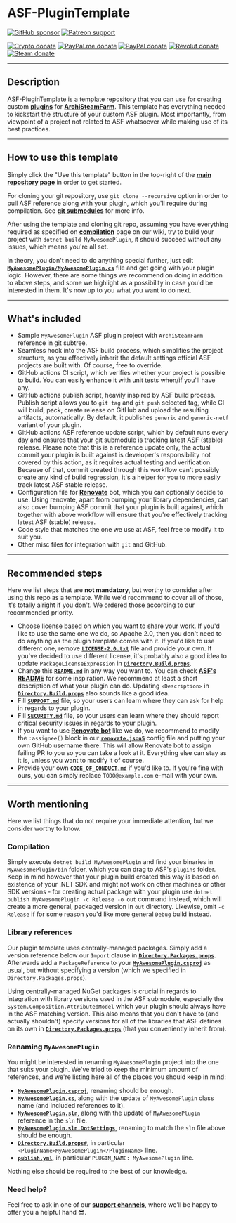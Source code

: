 # ASF-PluginTemplate

[![GitHub sponsor](https://img.shields.io/badge/GitHub-sponsor-ea4aaa.svg?logo=github-sponsors)](https://github.com/sponsors/JustArchi)
[![Patreon support](https://img.shields.io/badge/Patreon-support-f96854.svg?logo=patreon)](https://www.patreon.com/JustArchi)

[![Crypto donate](https://img.shields.io/badge/Crypto-donate-f7931a.svg?logo=bitcoin)](https://commerce.coinbase.com/checkout/0c23b844-c51b-45f4-9135-8db7c6fcf98e)
[![PayPal.me donate](https://img.shields.io/badge/PayPal.me-donate-00457c.svg?logo=paypal)](https://paypal.me/JustArchi)
[![PayPal donate](https://img.shields.io/badge/PayPal-donate-00457c.svg?logo=paypal)](https://www.paypal.com/cgi-bin/webscr?cmd=_s-xclick&hosted_button_id=HD2P2P3WGS5Y4)
[![Revolut donate](https://img.shields.io/badge/Revolut-donate-0075eb.svg?logo=revolut)](https://pay.revolut.com/profile/ukaszyxm)
[![Steam donate](https://img.shields.io/badge/Steam-donate-000000.svg?logo=steam)](https://steamcommunity.com/tradeoffer/new/?partner=46697991&token=0ix2Ruv_)

---

## Description

ASF-PluginTemplate is a template repository that you can use for creating custom **[plugins](https://github.com/JustArchiNET/ArchiSteamFarm/wiki/Plugins)** for **[ArchiSteamFarm](https://github.com/JustArchiNET/ArchiSteamFarm)**. This template has everything needed to kickstart the structure of your custom ASF plugin. Most importantly, from viewpoint of a project not related to ASF whatsoever while making use of its best practices.

---

## How to use this template

Simply click the "Use this template" button in the top-right of the **[main repository page](https://github.com/JustArchiNET/ASF-PluginTemplate)** in order to get started.

For cloning your git repository, use `git clone --recursive` option in order to pull ASF reference along with your plugin, which you'll require during compilation. See **[git submodules](https://git-scm.com/book/en/v2/Git-Tools-Submodules)** for more info.

After using the template and cloning git repo, assuming you have everything required as specified on **[compilation](https://github.com/JustArchiNET/ArchiSteamFarm/wiki/Compilation)** page on our wiki, try to build your project with `dotnet build MyAwesomePlugin`, it should succeed without any issues, which means you're all set.

In theory, you don't need to do anything special further, just edit **[`MyAwesomePlugin/MyAwesomePlugin.cs`](https://github.com/JustArchiNET/ASF-PluginTemplate/blob/main/MyAwesomePlugin/MyAwesomePlugin.cs)** file and get going with your plugin logic. However, there are some things we recommend on doing in addition to above steps, and some we highlight as a possibility in case you'd be interested in them. It's now up to you what you want to do next.

---

## What's included

- Sample `MyAwesomePlugin` ASF plugin project with `ArchiSteamFarm` reference in git subtree.
- Seamless hook into the ASF build process, which simplifies the project structure, as you effectively inherit the default settings official ASF projects are built with. Of course, free to override.
- GitHub actions CI script, which verifies whether your project is possible to build. You can easily enhance it with unit tests when/if you'll have any.
- GitHub actions publish script, heavily inspired by ASF build process. Publish script allows you to `git tag` and `git push` selected tag, while CI will build, pack, create release on GitHub and upload the resulting artifacts, automatically. By default, it publishes `generic` and `generic-netf` variant of your plugin.
- GitHub actions ASF reference update script, which by default runs every day and ensures that your git submodule is tracking latest ASF (stable) release. Please note that this is a reference update only, the actual commit your plugin is built against is developer's responsibility not covered by this action, as it requires actual testing and verification. Because of that, commit created through this workflow can't possibly create any kind of build regression, it's a helper for you to more easily track latest ASF stable release.
- Configuration file for **[Renovate](https://github.com/renovatebot/renovate)** bot, which you can optionally decide to use. Using renovate, apart from bumping your library dependencies, can also cover bumping ASF commit that your plugin is built against, which together with above workflow will ensure that you're effectively tracking latest ASF (stable) release.
- Code style that matches the one we use at ASF, feel free to modify it to suit you.
- Other misc files for integration with `git` and GitHub.

---

## Recommended steps

Here we list steps that are **not mandatory**, but worthy to consider after using this repo as a template. While we'd recommend to cover all of those, it's totally alright if you don't. We ordered those according to our recommended priority.

- Choose license based on which you want to share your work. If you'd like to use the same one we do, so Apache 2.0, then you don't need to do anything as the plugin template comes with it. If you'd like to use different one, remove **[`LICENSE-2.0.txt`](https://github.com/JustArchiNET/ASF-PluginTemplate/blob/main/LICENSE-2.0.txt)** file and provide your own. If you've decided to use different license, it's probably also a good idea to update `PackageLicenseExpression` in **[`Directory.Build.props`](https://github.com/JustArchiNET/ASF-PluginTemplate/blob/main/Directory.Build.props#L16)**.
- Change this **[`README.md`](https://github.com/JustArchiNET/ASF-PluginTemplate/blob/main/README.md)** in any way you want to. You can check **[ASF's README](https://github.com/JustArchiNET/ArchiSteamFarm/blob/main/README.md)** for some inspiration. We recommend at least a short description of what your plugin can do. Updating `<Description>` in **[`Directory.Build.props`](https://github.com/JustArchiNET/ASF-PluginTemplate/blob/main/Directory.Build.props#L14)** also sounds like a good idea.
- Fill **[`SUPPORT.md`](https://github.com/JustArchiNET/ASF-PluginTemplate/blob/main/.github/SUPPORT.md)** file, so your users can learn where they can ask for help in regards to your plugin.
- Fill **[`SECURITY.md`](https://github.com/JustArchiNET/ASF-PluginTemplate/blob/main/.github/SECURITY.md)** file, so your users can learn where they should report critical security issues in regards to your plugin.
- If you want to use **[Renovate bot](https://github.com/renovatebot/renovate)** like we do, we recommend to modify the `:assignee()` block in our **[`renovate.json5`](https://github.com/JustArchiNET/ASF-PluginTemplate/blob/main/.github/renovate.json5)** config file and putting your own GitHub username there. This will allow Renovate bot to assign failing PR to you so you can take a look at it. Everything else can stay as it is, unless you want to modify it of course.
- Provide your own **[`CODE_OF_CONDUCT.md`](https://github.com/JustArchiNET/ASF-PluginTemplate/blob/main/.github/CODE_OF_CONDUCT.md)** if you'd like to. If you're fine with ours, you can simply replace `TODO@example.com` e-mail with your own.

---

## Worth mentioning

Here we list things that do not require your immediate attention, but we consider worthy to know.

### Compilation

Simply execute `dotnet build MyAwesomePlugin` and find your binaries in `MyAwesomePlugin/bin` folder, which you can drag to ASF's `plugins` folder. Keep in mind however that your plugin build created this way is based on existence of your .NET SDK and might not work on other machines or other SDK versions - for creating actual package with your plugin use `dotnet publish MyAwesomePlugin -c Release -o out` command instead, which will create a more general, packaged version in `out` directory. Likewise, omit `-c Release` if for some reason you'd like more general `Debug` build instead.

### Library references

Our plugin template uses centrally-managed packages. Simply add a version reference below our `Import` clause in **[`Directory.Packages.props`](https://github.com/JustArchiNET/ASF-PluginTemplate/blob/main/Directory.Packages.props#L2)**. Afterwards add a `PackageReference` to your **[`MyAwesomePlugin.csproj`](https://github.com/JustArchiNET/ASF-PluginTemplate/blob/main/MyAwesomePlugin/MyAwesomePlugin.csproj#L6-L10)** as usual, but without specifying a version (which we specified in `Directory.Packages.props`).

Using centrally-managed NuGet packages is crucial in regards to integration with library versions used in the ASF submodule, especially the `System.Composition.AttributedModel` which your plugin should always have in the ASF matching version. This also means that you don't have to (and actually shouldn't) specify versions for all of the libraries that ASF defines on its own in **[`Directory.Packages.props`](https://github.com/JustArchiNET/ArchiSteamFarm/blob/main/Directory.Packages.props)** (that you conveniently inherit from).

### Renaming `MyAwesomePlugin`

You might be interested in renaming `MyAwesomePlugin` project into the one that suits your plugin. We've tried to keep the minimum amount of references, and we're listing here all of the places you should keep in mind:
- **[`MyAwesomePlugin.csproj`](https://github.com/JustArchiNET/ASF-PluginTemplate/blob/main/MyAwesomePlugin/MyAwesomePlugin.csproj)**, renaming should be enough.
- **[`MyAwesomePlugin.cs`](https://github.com/JustArchiNET/ASF-PluginTemplate/blob/main/MyAwesomePlugin/MyAwesomePlugin.cs#L6-L16)**, along with the update of `MyAwesomePlugin` class name (and included references to it).
- **[`MyAwesomePlugin.sln`](https://github.com/JustArchiNET/ASF-PluginTemplate/blob/main/MyAwesomePlugin.sln#L6)**, along with the update of `MyAwesomePlugin` reference in the `sln` file.
- **[`MyAwesomePlugin.sln.DotSettings`](https://github.com/JustArchiNET/ASF-PluginTemplate/blob/main/MyAwesomePlugin.sln.DotSettings)**, renaming to match the `sln` file above should be enough.
- **[`Directory.Build.props#`](https://github.com/JustArchiNET/ASF-PluginTemplate/blob/main/Directory.Build.props#L5)**, in particular `<PluginName>MyAwesomePlugin</PluginName>` line.
- **[`publish.yml`](https://github.com/JustArchiNET/ASF-PluginTemplate/blob/main/.github/workflows/publish.yml#L12)**, in particular `PLUGIN_NAME: MyAwesomePlugin` line.

Nothing else should be required to the best of our knowledge.

### Need help?

Feel free to ask in one of our **[support channels](https://github.com/JustArchiNET/ArchiSteamFarm/blob/main/.github/SUPPORT.md)**, where we'll be happy to offer you a helpful hand 😎.

